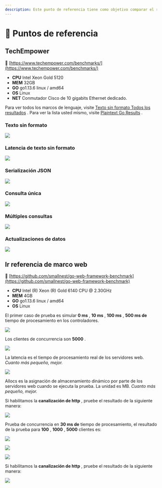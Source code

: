 ```yaml
---
description: Este punto de referencia tiene como objetivo comparar el rendimiento de Fiber y otros marcos web Go.
---
```


# 🤖 Puntos de referencia

## TechEmpower

🔗 [https://www.techempower.com/benchmarks/](https://www.techempower.com/benchmarks/)

- **CPU** Intel Xeon Gold 5120
- **MEM** 32GB
- **GO** go1.13.6 linux / amd64
- **OS** Linux
- **NET** Conmutador Cisco de 10 gigabits Ethernet dedicado.

Para ver todos los marcos de lenguaje, visite [Texto sin formato Todos los resultados](https://www.techempower.com/benchmarks/#section=test&runid=350f0783-cc9b-4259-9831-28987799782a&hw=ph&test=plaintext) .
 Para ver la lista usted mismo, visite [Plaintext Go Results](https://www.techempower.com/benchmarks/#section=test&runid=350f0783-cc9b-4259-9831-28987799782a&hw=ph&test=plaintext&l=zijocf-1r) .

### Texto sin formato

![](https://raw.githubusercontent.com/gofiber/docs/master/.gitbook/assets/techempower-plaintext.png)

### Latencia de texto sin formato

![](https://raw.githubusercontent.com/gofiber/docs/master/.gitbook/assets/techempower-plaintext-latency.png)

### Serialización JSON

![](https://raw.githubusercontent.com/gofiber/docs/master/.gitbook/assets/techempower-json.png)

### Consulta única

![](https://raw.githubusercontent.com/gofiber/docs/master/.gitbook/assets/techempower-single-query.png)

### Múltiples consultas

![](https://raw.githubusercontent.com/gofiber/docs/master/.gitbook/assets/techempower-multiple-queries.png)

### Actualizaciones de datos

![](https://raw.githubusercontent.com/gofiber/docs/master/.gitbook/assets/techempower-updates.png)

## Ir referencia de marco web

🔗 [https://github.com/smallnest/go-web-framework-benchmark](https://github.com/smallnest/go-web-framework-benchmark)

- **CPU** Intel (R) Xeon (R) Gold 6140 CPU @ 2.30GHz
- **MEM** 4GB
- **GO** go1.13.6 linux / amd64
- **OS** Linux

El primer caso de prueba es simular **0 ms** , **10 ms** , **100 ms** , **500 ms de** tiempo de procesamiento en los controladores.

![](https://raw.githubusercontent.com/gofiber/docs/master/.gitbook/assets/benchmark.png)

Los clientes de concurrencia son **5000** .

![](https://raw.githubusercontent.com/gofiber/docs/master/.gitbook/assets/benchmark_latency.png)

La latencia es el tiempo de procesamiento real de los servidores web. *Cuanto más pequeño, mejor.*

![](https://raw.githubusercontent.com/gofiber/docs/master/.gitbook/assets/benchmark_alloc.png)

Allocs es la asignación de almacenamiento dinámico por parte de los servidores web cuando se ejecuta la prueba. La unidad es MB. *Cuanto más pequeño, mejor.*

Si habilitamos la **canalización de http** , pruebe el resultado de la siguiente manera:

![](https://raw.githubusercontent.com/gofiber/docs/master/.gitbook/assets/benchmark-pipeline.png)

Prueba de concurrencia en **30 ms de** tiempo de procesamiento, el resultado de la prueba para **100** , **1000** , **5000** clientes es:

![](https://raw.githubusercontent.com/gofiber/docs/master/.gitbook/assets/concurrency.png)

![](https://raw.githubusercontent.com/gofiber/docs/master/.gitbook/assets/concurrency_latency.png)

![](https://raw.githubusercontent.com/gofiber/docs/master/.gitbook/assets/concurrency_alloc.png)

Si habilitamos la **canalización de http** , pruebe el resultado de la siguiente manera:

![](https://raw.githubusercontent.com/gofiber/docs/master/.gitbook/assets/concurrency-pipeline.png)
